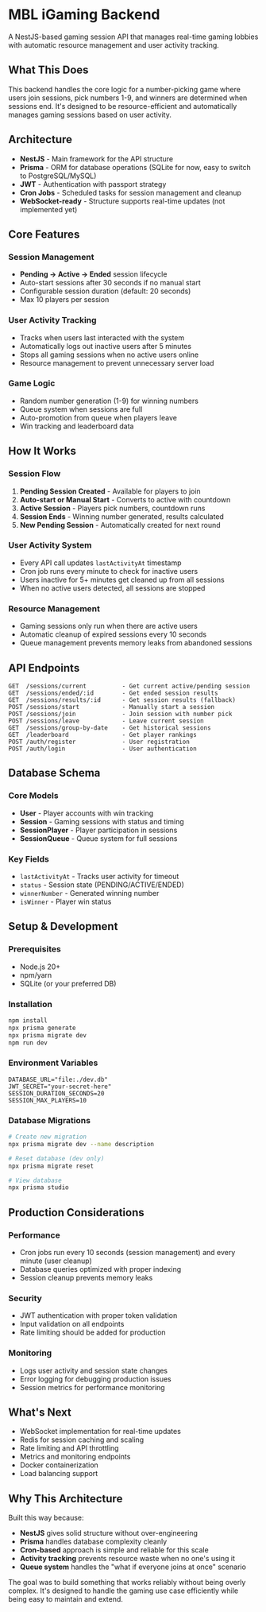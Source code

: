 # MBL iGaming Backend

A NestJS-based gaming session API that manages real-time gaming lobbies with automatic resource management and user activity tracking.

## What This Does

This backend handles the core logic for a number-picking game where users join sessions, pick numbers 1-9, and winners are determined when sessions end. It's designed to be resource-efficient and automatically manages gaming sessions based on user activity.

## Architecture

- **NestJS** - Main framework for the API structure
- **Prisma** - ORM for database operations (SQLite for now, easy to switch to PostgreSQL/MySQL)
- **JWT** - Authentication with passport strategy
- **Cron Jobs** - Scheduled tasks for session management and cleanup
- **WebSocket-ready** - Structure supports real-time updates (not implemented yet)

## Core Features

### Session Management

- **Pending → Active → Ended** session lifecycle
- Auto-start sessions after 30 seconds if no manual start
- Configurable session duration (default: 20 seconds)
- Max 10 players per session

### User Activity Tracking

- Tracks when users last interacted with the system
- Automatically logs out inactive users after 5 minutes
- Stops all gaming sessions when no active users online
- Resource management to prevent unnecessary server load

### Game Logic

- Random number generation (1-9) for winning numbers
- Queue system when sessions are full
- Auto-promotion from queue when players leave
- Win tracking and leaderboard data

## How It Works

### Session Flow

1. **Pending Session Created** - Available for players to join
2. **Auto-start or Manual Start** - Converts to active with countdown
3. **Active Session** - Players pick numbers, countdown runs
4. **Session Ends** - Winning number generated, results calculated
5. **New Pending Session** - Automatically created for next round

### User Activity System

- Every API call updates `lastActivityAt` timestamp
- Cron job runs every minute to check for inactive users
- Users inactive for 5+ minutes get cleaned up from all sessions
- When no active users detected, all sessions are stopped

### Resource Management

- Gaming sessions only run when there are active users
- Automatic cleanup of expired sessions every 10 seconds
- Queue management prevents memory leaks from abandoned sessions

## API Endpoints

```
GET  /sessions/current          - Get current active/pending session
GET  /sessions/ended/:id        - Get ended session results
GET  /sessions/results/:id      - Get session results (fallback)
POST /sessions/start            - Manually start a session
POST /sessions/join             - Join session with number pick
POST /sessions/leave            - Leave current session
GET  /sessions/group-by-date    - Get historical sessions
GET  /leaderboard               - Get player rankings
POST /auth/register             - User registration
POST /auth/login                - User authentication
```

## Database Schema

### Core Models

- **User** - Player accounts with win tracking
- **Session** - Gaming sessions with status and timing
- **SessionPlayer** - Player participation in sessions
- **SessionQueue** - Queue system for full sessions

### Key Fields

- `lastActivityAt` - Tracks user activity for timeout
- `status` - Session state (PENDING/ACTIVE/ENDED)
- `winnerNumber` - Generated winning number
- `isWinner` - Player win status

## Setup & Development

### Prerequisites

- Node.js 20+
- npm/yarn
- SQLite (or your preferred DB)

### Installation

```bash
npm install
npx prisma generate
npx prisma migrate dev
npm run dev
```

### Environment Variables

```env
DATABASE_URL="file:./dev.db"
JWT_SECRET="your-secret-here"
SESSION_DURATION_SECONDS=20
SESSION_MAX_PLAYERS=10
```

### Database Migrations

```bash
# Create new migration
npx prisma migrate dev --name description

# Reset database (dev only)
npx prisma migrate reset

# View database
npx prisma studio
```

## Production Considerations

### Performance

- Cron jobs run every 10 seconds (session management) and every minute (user cleanup)
- Database queries optimized with proper indexing
- Session cleanup prevents memory leaks

### Security

- JWT authentication with proper token validation
- Input validation on all endpoints
- Rate limiting should be added for production

### Monitoring

- Logs user activity and session state changes
- Error logging for debugging production issues
- Session metrics for performance monitoring

## What's Next

- WebSocket implementation for real-time updates
- Redis for session caching and scaling
- Rate limiting and API throttling
- Metrics and monitoring endpoints
- Docker containerization
- Load balancing support

## Why This Architecture

Built this way because:

- **NestJS** gives solid structure without over-engineering
- **Prisma** handles database complexity cleanly
- **Cron-based** approach is simple and reliable for this scale
- **Activity tracking** prevents resource waste when no one's using it
- **Queue system** handles the "what if everyone joins at once" scenario

The goal was to build something that works reliably without being overly complex. It's designed to handle the gaming use case efficiently while being easy to maintain and extend.
